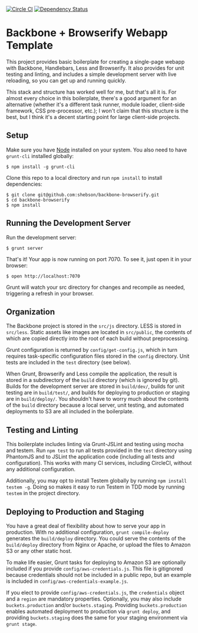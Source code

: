 [![Circle CI](https://circleci.com/gh/shebson/backbone-browserify.png?style=shield)](https://circleci.com/gh/shebson/backbone-browserify)
[![Dependency Status](https://david-dm.org/shebson/backbone-browserify.png)](https://david-dm.org/shebson/backbone-browserify)

Backbone + Browserify Webapp Template
=================================================

This project provides basic boilerplate for creating a single-page webapp with Backbone, Handlebars, Less and
Browserify. It also provides for unit testing and linting, and includes a simple development server with live reloading,
so you can get up and running quickly.

This stack and structure has worked well for me, but that's all it is. For almost every choice in this boilerplate,
there's a good argument for an alternative (whether it's a different task runner, module loader, client-side framework,
CSS pre-processor, etc.); I won't claim that this structure is the best, but I think it's a decent starting point for
large client-side projects.


Setup
--------------------

Make sure you have [Node](http://nodejs.org/) installed on your system. You also need to have
`grunt-cli` installed globally:

    $ npm install -g grunt-cli

Clone this repo to a local directory and run `npm install` to install dependencies:

    $ git clone git@github.com:shebson/backbone-browserify.git
    $ cd backbone-browserify
    $ npm install


Running the Development Server
---------------------------------

Run the development server:

    $ grunt server

That's it! Your app is now running on port 7070. To see it, just open it in your browser:

    $ open http://localhost:7070

Grunt will watch your src directory for changes and recompile as needed, triggering a refresh in your browser.


Organization
--------------------

The Backbone project is stored in the `src/js` directory. LESS is stored in `src/less`. Static assets like images are
located in `src/public`, the contents of which are copied directly into the root of each build without preprocessing.

Grunt configuration is returned by `config/get-config.js`, which in turn requires task-specific configuration files
stored in the `config` directory. Unit tests are included in the `test` directory (see below).

When Grunt, Browserify and Less compile the application, the result is stored in a subdirectory of the `build` directory
(which is ignored by git). Builds for the development server are stored in `build/dev/`, builds for unit testing are in
`build/test/`, and builds for deploying to production or staging are in `build/deploy/`. You shouldn't have to worry
much about the contents of the `build` directory because a local server, unit testing, and automated deployments to S3
are all included in the boilerplate.


Testing and Linting
----------------------
This boilerplate includes linting via Grunt-JSLint and testing using mocha and testem. Run `npm test` to run all tests
provided in the `test` directory using PhantomJS and to JSLint the application code (including all tests and
configuration). This works with many CI services, including CircleCI, without any additional configuration.

Additionally, you may opt to install Testem globally by running `npm install testem -g`. Doing so makes it easy to run
Testem in TDD mode by running `testem` in the project directory.


Deploying to Production and Staging
--------------------------------------

You have a great deal of flexibility about how to serve your app in production. With no additional configuration,
`grunt compile-deploy` generates the `build/deploy` directory. You could serve the contents of the `build/deploy`
directory from Nginx or Apache, or upload the files to Amazon S3 or any other static host.

To make life easier, Grunt tasks for deploying to Amazon S3 are optionally included if you provide
`config/aws-credentials.js`. This file is gitignored because credentials should not be included in a public
repo, but an example is included in `config/aws-credentials-example.js`.

If you elect to provide `config/aws-credentials.js`, the `credentials` object and a `region` are mandatory properties.
Optionally, you may also include `buckets.production` and/or `buckets.staging`. Providing `buckets.production` enables
automated deployment to production via `grunt deploy`, and providing `buckets.staging` does the same for your staging
environment via `grunt stage`.